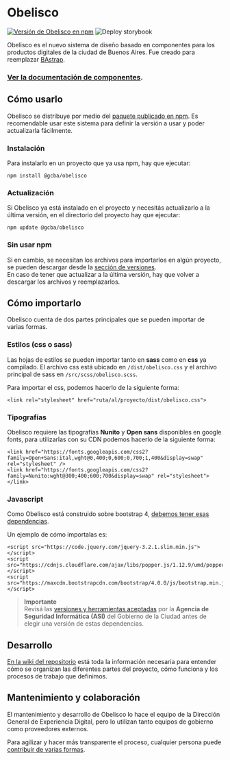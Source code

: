 # Obelisco
[![Versión de Obelisco en npm](https://img.shields.io/npm/v/@gcba/obelisco?label=Obelisco%20en%20npm&logo=npm)](https://www.npmjs.com/package/@gcba/obelisco)
![Deploy storybook](https://github.com/gcba/Obelisco/workflows/Deploy%20storybook/badge.svg?branch=master)

Obelisco es el nuevo sistema de diseño basado en componentes para los productos digitales de la ciudad de Buenos Aires.
Fue creado para reemplazar [BAstrap](https://github.com/gcba/bastrap).

### [Ver la documentación de componentes](https://gcba.github.io/estandares/componentes/web//).

## Cómo usarlo

Obelisco se distribuye por medio del [paquete publicado en npm](https://www.npmjs.com/package/@gcba/obelisco).
Es recomendable usar este sistema para definir la versión a usar y poder actualizarla fácilmente.

### Instalación

Para instalarlo en un proyecto que ya usa npm, hay que ejecutar:
```
npm install @gcba/obelisco
```

### Actualización

Si Obelisco ya está instalado en el proyecto y necesitás actualizarlo a la última versión, en el directorio del proyecto hay que ejecutar:
```
npm update @gcba/obelisco
```

### Sin usar npm

Si en cambio, se necesitan los archivos para importarlos en algún proyecto, se pueden descargar desde la [sección de versiones](https://github.com/gcba/Obelisco/releases).  
En caso de tener que actualizar a la última versión, hay que volver a descargar los archivos y reemplazarlos.

## Cómo importarlo

Obelisco cuenta de dos partes principales que se pueden importar de varias formas.

### Estilos (css o sass)

Las hojas de estilos se pueden importar tanto en **sass** como en **css** ya compilado.
El archivo css está ubicado en `/dist/obelisco.css` y el archivo principal de sass en `/src/scss/obelisco.scss`.

Para importar el css, podemos hacerlo de la siguiente forma:
```
<link rel="stylesheet" href="ruta/al/proyecto/dist/obelisco.css">
```

### Tipografías

Obelisco requiere las tipografías **Nunito** y **Open sans** disponibles en google fonts, para utilizarlas con su CDN podemos hacerlo de la siguiente forma:
```
<link href="https://fonts.googleapis.com/css2?family=Open+Sans:ital,wght@0,400;0,600;0,700;1,400&display=swap" rel="stylesheet" />
<link href="https://fonts.googleapis.com/css2?family=Nunito:wght@300;400;600;700&display=swap" rel="stylesheet"></link>
```

### Javascript

Como Obelisco está construido sobre bootstrap 4, [debemos tener esas dependencias](https://getbootstrap.com/docs/4.6/getting-started/introduction/#js).

Un ejemplo de cómo importalas es:
```
<script src="https://code.jquery.com/jquery-3.2.1.slim.min.js"></script>
<script src="https://cdnjs.cloudflare.com/ajax/libs/popper.js/1.12.9/umd/popper.min.js"></script>
<script src="https://maxcdn.bootstrapcdn.com/bootstrap/4.0.0/js/bootstrap.min.js"></script>
```

> **Importante**<br>
> Revisá las [versiones y herramientas aceptadas](https://asijira-confluence.buenosaires.gob.ar/display/ASI/Versiones++y+Herramientas+aceptadas+por+la+ASI) por la **Agencia de Seguridad Informática (ASI)** del Gobierno de la Ciudad antes de elegir una versión de estas dependencias.

## Desarrollo

[En la wiki del repositorio](https://github.com/gcba/Obelisco/wiki) está toda la información necesaria para entender cómo se organizan las diferentes partes del proyecto, cómo funciona y los procesos de trabajo que definimos.


## Mantenimiento y colaboración

El mantenimiento y desarrollo de Obelisco lo hace el equipo de la Dirección General de Experiencia Digital, pero lo utilizan tanto equipos de gobierno como proveedores externos.

Para agilizar y hacer más transparente el proceso, cualquier persona puede [contribuir de varias formas](CONTRIBUTING.md).
                                                                                                                                                                                                                                                                                                                                                                                                              